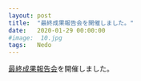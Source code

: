 ```yaml
---
layout: post
title:  "最終成果報告会を開催しました。"
date:   2020-01-29 00:00:00
#image:  10.jpg
tags:   Nedo
---
```

	
[最終成果報告会](../final_report)を開催しました。

